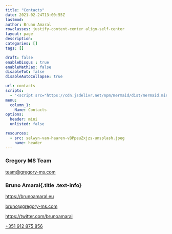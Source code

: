```yaml
---
title: "Contacts"
date: 2021-02-24T13:00:55Z
lastmod: 
author: Bruno Amaral
rowclasses: justify-content-center align-self-center
layout: page
description: 
categories: []
tags: []

draft: false
enableDisqus : true
enableMathJax: false
disableToC: false
disableAutoCollapse: true

url: contacts
scripts:
  - '<script src="https://cdn.jsdelivr.net/npm/mermaid/dist/mermaid.min.js"></script>'
menu:
  column_1:
    Name: Contacts
options:
  header: mini
  unlisted: false

resources:
  - src: selwyn-van-haaren-vBPpeuZxjzs-unsplash.jpeg
    name: header
---
```



<div class="col-8 mx-auto">


### Gregory MS Team

<a href="mailto:team@gregory-ms.com" data-umami-event="click--email-gregory-contacts-page" class="">team@gregory-ms.com</a>

### Bruno Amaral{.title .text-info}

<https://brunoamaral.eu>

<a href="mailto:bruno@gregory-ms.com" data-umami-event="click--email-bruno-contacts-page" class="click--email-bruno-contacts-page">bruno@gregory-ms.com</a>


https://twitter.com/brunoamaral     

[+351 912 875 856](tel:+351912875856)


</div>